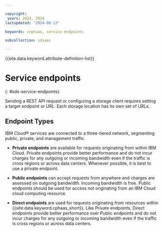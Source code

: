 ```yaml
---

copyright:
 years: 2024, 2024
lastupdated: "2024-08-12"

keywords: cephaas, service endpoints

subcollection: sdsaas

---
```


{{site.data.keyword.attribute-definition-list}}

# Service endpoints
{: #sds-service-endpoints}

Sending a REST API request or configuring a storage client requires setting a target endpoint or URL. Each storage location has its own set of URLs.


## Endpoint Types

IBM Cloud® services are connected to a three-tiered network, segmenting public, private, and management traffic.

* **Private endpoints** are available for requests originating from within IBM Cloud. Private endpoints provide better performance and do not incur charges for any outgoing or incoming bandwidth even if the traffic is cross regions or across data centers. Whenever possible, it is best to use a private endpoint.

* **Public endpoints** can accept requests from anywhere and charges are assessed on outgoing bandwidth. Incoming bandwidth is free. Public endpoints should be used for access not originating from an IBM Cloud cloud computing resource.

* **Direct endpoints** are used for requests originating from resources within {{site.data.keyword.cphaas_short}}. Like Private endpoints, Direct endpoints provide better performance over Public endpoints and do not incur charges for any outgoing or incoming bandwidth even if the traffic is cross regions or across data centers. 
